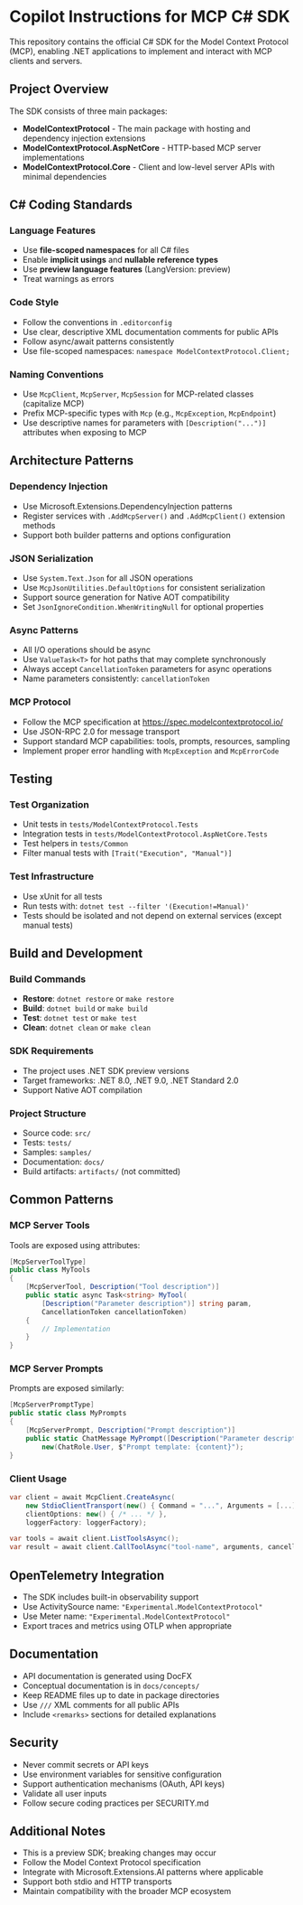 # Copilot Instructions for MCP C# SDK

This repository contains the official C# SDK for the Model Context Protocol (MCP), enabling .NET applications to implement and interact with MCP clients and servers.

## Project Overview

The SDK consists of three main packages:
- **ModelContextProtocol** - The main package with hosting and dependency injection extensions
- **ModelContextProtocol.AspNetCore** - HTTP-based MCP server implementations
- **ModelContextProtocol.Core** - Client and low-level server APIs with minimal dependencies

## C# Coding Standards

### Language Features
- Use **file-scoped namespaces** for all C# files
- Enable **implicit usings** and **nullable reference types**
- Use **preview language features** (LangVersion: preview)
- Treat warnings as errors

### Code Style
- Follow the conventions in `.editorconfig`
- Use clear, descriptive XML documentation comments for public APIs
- Follow async/await patterns consistently
- Use file-scoped namespaces: `namespace ModelContextProtocol.Client;`

### Naming Conventions
- Use `McpClient`, `McpServer`, `McpSession` for MCP-related classes (capitalize MCP)
- Prefix MCP-specific types with `Mcp` (e.g., `McpException`, `McpEndpoint`)
- Use descriptive names for parameters with `[Description("...")]` attributes when exposing to MCP

## Architecture Patterns

### Dependency Injection
- Use Microsoft.Extensions.DependencyInjection patterns
- Register services with `.AddMcpServer()` and `.AddMcpClient()` extension methods
- Support both builder patterns and options configuration

### JSON Serialization
- Use `System.Text.Json` for all JSON operations
- Use `McpJsonUtilities.DefaultOptions` for consistent serialization
- Support source generation for Native AOT compatibility
- Set `JsonIgnoreCondition.WhenWritingNull` for optional properties

### Async Patterns
- All I/O operations should be async
- Use `ValueTask<T>` for hot paths that may complete synchronously
- Always accept `CancellationToken` parameters for async operations
- Name parameters consistently: `cancellationToken`

### MCP Protocol
- Follow the MCP specification at https://spec.modelcontextprotocol.io/
- Use JSON-RPC 2.0 for message transport
- Support standard MCP capabilities: tools, prompts, resources, sampling
- Implement proper error handling with `McpException` and `McpErrorCode`

## Testing

### Test Organization
- Unit tests in `tests/ModelContextProtocol.Tests`
- Integration tests in `tests/ModelContextProtocol.AspNetCore.Tests`
- Test helpers in `tests/Common`
- Filter manual tests with `[Trait("Execution", "Manual")]`

### Test Infrastructure
- Use xUnit for all tests
- Run tests with: `dotnet test --filter '(Execution!=Manual)'`
- Tests should be isolated and not depend on external services (except manual tests)

## Build and Development

### Build Commands
- **Restore**: `dotnet restore` or `make restore`
- **Build**: `dotnet build` or `make build`
- **Test**: `dotnet test` or `make test`
- **Clean**: `dotnet clean` or `make clean`

### SDK Requirements
- The project uses .NET SDK preview versions
- Target frameworks: .NET 8.0, .NET 9.0, .NET Standard 2.0
- Support Native AOT compilation

### Project Structure
- Source code: `src/`
- Tests: `tests/`
- Samples: `samples/`
- Documentation: `docs/`
- Build artifacts: `artifacts/` (not committed)

## Common Patterns

### MCP Server Tools
Tools are exposed using attributes:
```csharp
[McpServerToolType]
public class MyTools
{
    [McpServerTool, Description("Tool description")]
    public static async Task<string> MyTool(
        [Description("Parameter description")] string param,
        CancellationToken cancellationToken)
    {
        // Implementation
    }
}
```

### MCP Server Prompts
Prompts are exposed similarly:
```csharp
[McpServerPromptType]
public static class MyPrompts
{
    [McpServerPrompt, Description("Prompt description")]
    public static ChatMessage MyPrompt([Description("Parameter description")] string content) =>
        new(ChatRole.User, $"Prompt template: {content}");
}
```

### Client Usage
```csharp
var client = await McpClient.CreateAsync(
    new StdioClientTransport(new() { Command = "...", Arguments = [...] }),
    clientOptions: new() { /* ... */ },
    loggerFactory: loggerFactory);

var tools = await client.ListToolsAsync();
var result = await client.CallToolAsync("tool-name", arguments, cancellationToken);
```

## OpenTelemetry Integration

- The SDK includes built-in observability support
- Use ActivitySource name: `"Experimental.ModelContextProtocol"`
- Use Meter name: `"Experimental.ModelContextProtocol"`
- Export traces and metrics using OTLP when appropriate

## Documentation

- API documentation is generated using DocFX
- Conceptual documentation is in `docs/concepts/`
- Keep README files up to date in package directories
- Use `///` XML comments for all public APIs
- Include `<remarks>` sections for detailed explanations

## Security

- Never commit secrets or API keys
- Use environment variables for sensitive configuration
- Support authentication mechanisms (OAuth, API keys)
- Validate all user inputs
- Follow secure coding practices per SECURITY.md

## Additional Notes

- This is a preview SDK; breaking changes may occur
- Follow the Model Context Protocol specification
- Integrate with Microsoft.Extensions.AI patterns where applicable
- Support both stdio and HTTP transports
- Maintain compatibility with the broader MCP ecosystem
